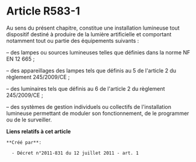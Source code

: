 # Article R583-1

Au sens du présent chapitre, constitue une installation lumineuse tout dispositif destiné à produire de la lumière
artificielle et comportant notamment tout ou partie des équipements suivants :

– des lampes ou sources lumineuses telles que définies dans la norme NF EN 12 665 ;

– des appareillages des lampes tels que définis au 5 de l'article 2 du règlement 245/2009/CE ;

– des luminaires tels que définis au 6 de l'article 2 du règlement 245/2009/CE ;

– des systèmes de gestion individuels ou collectifs de l'installation lumineuse permettant de moduler son fonctionnement, de
le programmer ou de le surveiller.

**Liens relatifs à cet article**

	**Créé par**:

	  - Décret n°2011-831 du 12 juillet 2011 - art. 1
